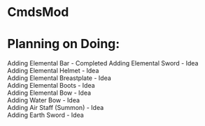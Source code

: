 # CmdsMod
# Planning on Doing:
Adding Elemental Bar - Completed 
Adding Elemental Sword - Idea  
Adding Elemental Helmet - Idea  
Adding Elemental Breastplate - Idea  
Adding Elemental Boots - Idea  
Adding Elemental Bow - Idea  
Adding Water Bow - Idea  
Adding Air Staff (Summon) - Idea  
Adding Earth Sword - Idea  